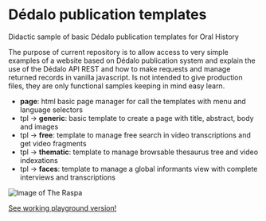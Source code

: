 # Dédalo publication templates

Didactic sample of basic Dédalo publication templates for Oral History

The purpose of current repository is to allow access to very simple examples of a website based on Dédalo publication system
and explain the use of the Dédalo API REST and how to make requests and manage returned records in vanilla javascript.
Is not intended to give production files, they are only functional samples keeping in mind easy learn.

- **page**: html basic page manager for call the templates with menu and language selectors
- tpl -> **generic**: basic template to create a page with title, abstract, body and images
- tpl -> **free**: template to manage free search in video transcriptions and get video fragments
- tpl -> **thematic**: template to manage browsable thesaurus tree and video indexations
- tpl -> **faces**: template to manage a global informants view with complete interviews and transcriptions

![Image of The Raspa](https://dedalo.dev/dedalo/media/image/web/IMG_7824.jpg)


[See working playground version!](https://dedalo.dev/playground/dedalo-publication-templates)

